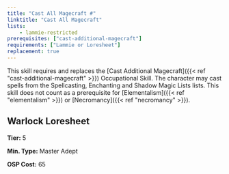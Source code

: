 ```yaml
---
title: "Cast All Magecraft #"
linktitle: "Cast All Magecraft"
lists:
    - lammie-restricted
prerequisites: ["cast-additional-magecraft"]
requirements: ["Lammie or Loresheet"]
replacement: true
---
```

This skill requires and replaces the [Cast Additional Magecraft]({{< ref "cast-additional-magecraft" >}}) Occupational Skill. The character may cast spells from the Spellcasting, Enchanting and Shadow Magic Lists lists. This skill does not count as a prerequisite for [Elementalism]({{< ref "elementalism" >}}) or [Necromancy]({{< ref "necromancy" >}}).


## Warlock Loresheet

**Tier:** 5

**Min. Type:** Master Adept

**OSP Cost:** 65